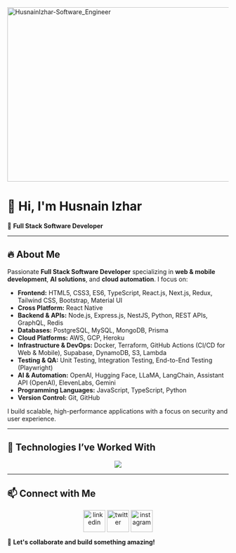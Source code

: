 
<img width="1584" height="396" alt="HusnainIzhar-Software_Engineer" src="https://github.com/user-attachments/assets/96d5887d-526e-4316-823d-936865325bb4" />

# 👋 Hi, I'm Husnain Izhar  

🚀 **Full Stack Software Developer**  

---

## 🔥 About Me  

Passionate **Full Stack Software Developer** specializing in **web & mobile development**, **AI solutions**, and **cloud automation**. I focus on:

- **Frontend:** HTML5, CSS3, ES6, TypeScript, React.js, Next.js, Redux, Tailwind CSS, Bootstrap, Material UI  
- **Cross Platform:** React Native  
- **Backend & APIs:** Node.js, Express.js, NestJS, Python, REST APIs, GraphQL, Redis  
- **Databases:** PostgreSQL, MySQL, MongoDB, Prisma  
- **Cloud Platforms:** AWS, GCP, Heroku  
- **Infrastructure & DevOps:** Docker, Terraform, GitHub Actions (CI/CD for Web & Mobile), Supabase, DynamoDB, S3, Lambda  
- **Testing & QA:** Unit Testing, Integration Testing, End-to-End Testing (Playwright)  
- **AI & Automation:** OpenAI, Hugging Face, LLaMA, LangChain, Assistant API (OpenAI), ElevenLabs, Gemini  
- **Programming Languages:** JavaScript, TypeScript, Python  
- **Version Control:** Git, GitHub  

I build scalable, high-performance applications with a focus on security and user experience.



---

## 🎯 Technologies I’ve Worked With

<p align="center">
  <a href="https://skillicons.dev">
    <img src="https://skillicons.dev/icons?i=git,aws,css,docker,postgres,prisma,dynamodb,express,figma,firebase,redis,github,html,js,linux,md,materialui,nginx,mongodb,mysql,nextjs,nodejs,postman,py,react,redux,tailwind,ts,vscode,kubernetes,anaconda,androidstudio,bash,cloudflare,githubactions,graphql,heroku,jest,pnpm,supabase,terraform,vercel&perline=14" />
  </a>
</p>

---

## 📫 Connect with Me  

<!--icons and links-->
<p align="center">
<a href="https://www.linkedin.com/in/husnainizhar/" target="blank"><img align="center" src="https://user-images.githubusercontent.com/88904952/234979284-68c11d7f-1acc-4f0c-ac78-044e1037d7b0.png" alt="linkedin" height="50" width="50" /></a>
<a href="https://twitter.com/husnainizhar" target="blank"><img align="center" src="https://user-images.githubusercontent.com/88904952/234980676-61bfb021-ecc8-48f7-88e6-34c1b06c4a58.png" alt="twitter" height="50" width="50" /></a> 
<a href="https://www.instagram.com/husnainizhar/" target="blank"><img align="center" src="https://user-images.githubusercontent.com/88904952/234981169-2dd1e58f-4b7e-468c-8213-034ba62156c3.png" alt="instagram" height="50" width="50" /></a>
</p>

  

🚀 **Let's collaborate and build something amazing!**  
